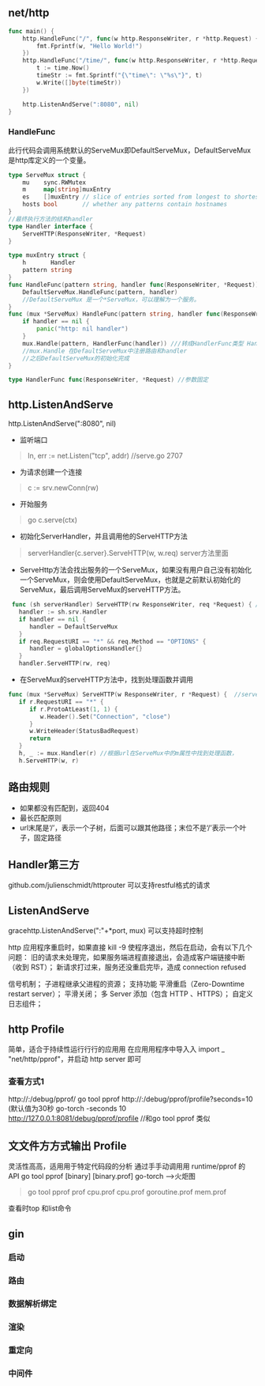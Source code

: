 ## net/http
```go
func main() {
	http.HandleFunc("/", func(w http.ResponseWriter, r *http.Request) {
		fmt.Fprintf(w, "Hello World!")
	})
	http.HandleFunc("/time/", func(w http.ResponseWriter, r *http.Request) {
		t := time.Now()
		timeStr := fmt.Sprintf("{\"time\": \"%s\"}", t)
		w.Write([]byte(timeStr))
	})

	http.ListenAndServe(":8080", nil)
}
```

### HandleFunc
此行代码会调用系统默认的ServeMux即DefaultServeMux，DefaultServeMux是http库定义的一个变量。
```go
type ServeMux struct {
	mu    sync.RWMutex
	m     map[string]muxEntry
	es    []muxEntry // slice of entries sorted from longest to shortest.
	hosts bool       // whether any patterns contain hostnames
}
//最终执行方法的结构handler
type Handler interface {
	ServeHTTP(ResponseWriter, *Request)
}

type muxEntry struct {
	h       Handler
	pattern string
}
func HandleFunc(pattern string, handler func(ResponseWriter, *Request)) {
    DefaultServeMux.HandleFunc(pattern, handler)
    //DefaultServeMux 是一个*ServeMux，可以理解为一个服务。
}
func (mux *ServeMux) HandleFunc(pattern string, handler func(ResponseWriter, *Request)) {
	if handler == nil {
		panic("http: nil handler")
	}
    mux.Handle(pattern, HandlerFunc(handler)) ///转成HandlerFunc类型 HandlerFunc属于handler类型
    //mux.Handle 在DefaultServeMux中注册路由和handler
    //之后DefaultServeMux的初始化完成
}

type HandlerFunc func(ResponseWriter, *Request) //参数固定
```

## http.ListenAndServe
http.ListenAndServe(":8080", nil)
*  监听端口
> ln, err := net.Listen("tcp", addr) //serve.go 2707
* 为请求创建一个连接
> c := srv.newConn(rw) 
* 开始服务
> go c.serve(ctx) 
* 初始化ServerHandler，并且调用他的ServeHTTP方法
> serverHandler{c.server}.ServeHTTP(w, w.req)  server方法里面
* ServeHttp方法会找出服务的一个ServeMux，如果没有用户自己没有初始化一个ServeMux，则会使用DefaultServeMux，也就是之前默认初始化的ServeMux，最后调用ServeMux的serveHTTP方法。
```go
 func (sh serverHandler) ServeHTTP(rw ResponseWriter, req *Request) { //serve.go 2686
   handler := sh.srv.Handler
   if handler == nil {
      handler = DefaultServeMux
   }
   if req.RequestURI == "*" && req.Method == "OPTIONS" {
      handler = globalOptionsHandler{}
   }
   handler.ServeHTTP(rw, req)
```
* 在ServeMux的serveHTTP方法中，找到处理函数并调用
```go
func (mux *ServeMux) ServeHTTP(w ResponseWriter, r *Request) {  //serve.go 2328
   if r.RequestURI == "*" {
      if r.ProtoAtLeast(1, 1) {
         w.Header().Set("Connection", "close")
      }
      w.WriteHeader(StatusBadRequest)
      return
   }
   h, _ := mux.Handler(r) //根据url在ServeMux中的m属性中找到处理函数，
   h.ServeHTTP(w, r)  
```

## 路由规则
* 如果都没有匹配到，返回404
* 最长匹配原则
* url末尾是‘/’，表示一个子树，后面可以跟其他路径；末位不是‘/’表示一个叶子，固定路径

## Handler第三方
github.com/julienschmidt/httprouter
可以支持restful格式的请求

## ListenAndServe
gracehttp.ListenAndServe(":"+*port, mux)
可以支持超时控制

http 应用程序重启时，如果直接 kill -9 使程序退出，然后在启动，会有以下几个问题：
旧的请求未处理完，如果服务端进程直接退出，会造成客户端链接中断（收到 RST）；
新请求打过来，服务还没重启完毕，造成 connection refused

信号机制；
子进程继承父进程的资源；
支持功能
平滑重启（Zero-Downtime restart server）；
平滑关闭；
多 Server 添加（包含 HTTP 、HTTPS）；
自定义日志组件；


## http Profile
简单，适合于持续性运⾏行行的应⽤用
在应⽤用程序中导⼊入 import _ "net/http/pprof"，并启动 http server 即可

### 查看方式1
http://<host>:<port>/debug/pprof/
go tool pprof http://<host>:<port>/debug/pprof/profile?seconds=10 (默认值为30秒
go-torch -seconds 10  http://127.0.0.1:8081/debug/pprof/profile //和go tool pprof 类似


## ⽂文件⽅方式输出 Profile
灵活性⾼高，适⽤用于特定代码段的分析
通过⼿手动调⽤用 runtime/pprof 的 API
go tool pprof [binary] [binary.prof]
go-torch -->火炬图

> go tool pprof prof cpu.prof
> cpu.prof	goroutine.prof	mem.prof 



查看时top 和list命令



## gin
### 启动

### 路由

### 数据解析绑定

### 渲染

### 重定向

### 中间件







